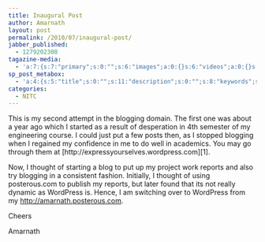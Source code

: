 ```yaml
---
title: Inaugural Post
author: Amarnath
layout: post
permalink: /2010/07/inaugural-post/
jabber_published:
  - 1279202308
tagazine-media:
  - 'a:7:{s:7:"primary";s:0:"";s:6:"images";a:0:{}s:6:"videos";a:0:{}s:11:"image_count";s:1:"0";s:6:"author";s:7:"7275700";s:7:"blog_id";s:8:"14700329";s:9:"mod_stamp";s:19:"2010-07-15 13:58:26";}'
sp_post_metabox:
  - 'a:4:{s:5:"title";s:0:"";s:11:"description";s:0:"";s:8:"keywords";s:0:"";s:7:"noindex";s:0:"";}'
categories:
  - NITC
---
```

 

<p id="top" />
This is my second attempt in the blogging domain. The first one was about a year ago which I started as a result of desperation in 4th semester of my engineering course. I could just put a few posts then, as I stopped blogging when I regained my confidence in me to do well in academics. You may go through them at 
[http://expressyourselves.wordpress.com][1].</p> 

Now, I thought of starting a blog to put up my project work reports and also try blogging in a consistent fashion. Initially, I thought of using posterous.com to publish my reports, but later found that its not really dynamic as WordPress is. Hence, I am switching over to WordPress from my <http://amarnath.posterous.com>.
</p>

Cheers

Amarnath

 [1]: http://expressyourselves.wordpress.com/